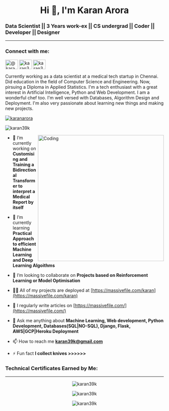 <h1 align="center">Hi 👋, I'm Karan Arora</h1>
<h3 align="left">Data Scientist || 3 Years work-ex || CS undergrad || Coder || Developer || Designer</h3>

--- 

<h3 align="left">Connect with me:</h3>

<p align="left">
<a href="https:massivefile.com" target="blank"><img align="center" src="https://cdn.iconscout.com/icon/premium/png-256-thumb/website-255-610491.png" alt="@karanarora" height="30" width="40" /></a>
<a href="https://linkedin.com/in/karanaro" target="blank"><img align="center" src="https://raw.githubusercontent.com/rahuldkjain/github-profile-readme-generator/master/src/images/icons/Social/linked-in-alt.svg" alt="karan36k" height="30" width="40" /></a>
<a href="https://instagram.com/flashunicorn/" target="blank"><img align="center" src="https://raw.githubusercontent.com/rahuldkjain/github-profile-readme-generator/master/src/images/icons/Social/instagram.svg" alt="karan36k" height="30" width="40" /></a>
</p>

Currently working as a data scientist at a medical tech startup in Chennai. Did education in the field of Computer Science and Engineering. Now, pirsuing a Diploma in Applied Statistics. I'm a tech enthusiast with a great interest in Artificial Intelligence, Python and Web Development. I am a wonderful chef too. I'm well versed with Databases, Algorithm Design and Deployment. I'm also very passionate about learning new things and making new projects.

<!-- <p align="left"> <img src="https://komarev.com/ghpvc/?username=karan36k&label=Profile%20views&color=0e75b6&style=flat" alt="karan39k" /> </p> -->

<p align="left"> <a href="https://instagram.com/flashunicorn" target="_blank"><img src="https://img.shields.io/twitter/follow/flashunicorn?logo=twitter&style=for-the-badge" alt="karanarora" /></a> </p>


<p align="left"> <img src="https://komarev.com/ghpvc/?username=karan39k&label=Profile%20views&color=129e00&style=plastic" alt="karan39k" /> </p>
<img align="right" alt="Coding" width="400" src="https://lh3.googleusercontent.com/mgIKssWpDhUcif6UwzLqwFrQ2frzYdKrp6utfYLoY8c8nGL68euHOzSDJ5JDIZ5qKEYgC8ug7Vy9kLNKEVOYjdRRZJ3T3Mq0laT8AUwB5w1UG1Jf7bIFkPg_8yY-1qXfMSas0bna1w=w1920-h1080">

- 🔭 I’m currently working on **Customising and Training a Bidirectional Transformer to interpret a Medical Report by itself**

- 🌱 I’m currently learning **Practical Approach to efficient Machine Learning and Deep Learning Algoithms**

- 👯 I’m looking to collaborate on **Projects based on Reinforcement Learning or Model Optimisation**

- 👨‍💻 All of my projects are deployed at [https://massivefile.com/karan](https://massivefile.com/karan)

- 📝 I regularly write articles on [https://massivefile.com/](https://massivefile.com/)

- 💬 Ask me anything about **Machine Learning, Web development, Python Development, Databases(SQL|NO-SQL), Django, Flask, AWS|GCP|Heroku Deployment**

- 📫 How to reach me **karan39k@gmail.com**

- ⚡ Fun fact **I collect knives >>>>>>**

<!-- ### Blogs posts -->
<!-- BLOG-POST-LIST:START -->
<!-- BLOG-POST-LIST:END -->

<h3 align="left">Technical Certificates Earned by Me:</h3>

---


<div align="center">

<p><img align="center" src="https://github-readme-stats.vercel.app/api?username=karan36k&show_icons=true&locale=en" alt="karan39k" /></p>

<p><img align="center" src="https://github-readme-stats.vercel.app/api/top-langs?username=karan36k&show_icons=true&locale=en&layout=compact" alt="karan39k" /></p>

<p><img align="center" src="https://github-readme-streak-stats.herokuapp.com/?user=karan36k&" alt="karan39k" /></p></div>
